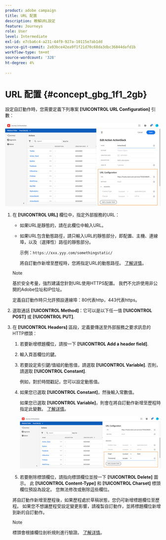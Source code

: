 ```yaml
---
product: adobe campaign
title: URL 配置
description: 瞭解URL設定
feature: Journeys
role: User
level: Intermediate
exl-id: e7cba6c4-a231-44f9-927a-10115e7ab1dd
source-git-commit: 2a93bce42ea9f1f21d70c68da3dbc36844dafd1b
workflow-type: tm+mt
source-wordcount: '328'
ht-degree: 4%

---
```


# URL 配置 {#concept_gbg_1f1_2gb}

設定自訂動作時，您需要定義下列專案 **[!UICONTROL URL Configuration]** 引數：

![](../assets/journeyurlconfiguration.png)

1. 在 **[!UICONTROL URL]** 欄位中，指定外部服務的URL：

   * 如果URL是靜態的，請在此欄位中輸入URL。

   * 如果URL包含動態路徑，請只輸入URL的靜態部分，即配置、主機、連線埠，以及（選擇性）路徑的靜態部分。

      示例：`https://xxx.yyy.com/somethingstatic/`

      將自訂動作新增至歷程時，您將指定URL的動態路徑。 [了解详情](../building-journeys/using-custom-actions.md)。
   >[!NOTE]
   >
   >基於安全考量，強烈建議您針對URL使用HTTPS配置。 我們不允許使用非公開的Adobe位址和IP位址。
   >
   >定義自訂動作時只允許預設連線埠：80代表http，443代表https。

1. 選取通話 **[!UICONTROL Method]**：它可以是以下任一值 **[!UICONTROL POST]** 或 **[!UICONTROL PUT]**.
1. 在 **[!UICONTROL Headers]** 區段，定義要傳送至外部服務之要求訊息的HTTP標頭：
   1. 若要新增標題欄位，請按一下 **[!UICONTROL Add a header field]**.
   1. 輸入頁首欄位的鍵。
   1. 若要設定索引鍵/值組的動態值，請選取 **[!UICONTROL Variable]**. 否則，請選取 **[!UICONTROL Constant]**.

      例如，對於時間戳記，您可以設定動態值。

   1. 如果您已選取 **[!UICONTROL Constant]**，然後輸入常數值。

      如果您已選取 **[!UICONTROL Variable]**，則會在將自訂動作新增至歷程時指定此變數。 [了解详情](../building-journeys/using-custom-actions.md)。

      ![](../assets/journeyurlconfiguration2.png)

   1. 若要刪除標頭欄位，請指向標頭欄位並按一下 **[!UICONTROL Delete]** 圖示。
   此 **[!UICONTROL Content-Type]** 和 **[!UICONTROL Charset]** 標頭欄位預設為設定。 您無法修改或刪除這些欄位。

   將自訂動作新增至歷程後，如果歷程處於草稿狀態，您仍可新增標題欄位至歷程。 如果您不想讓歷程受設定變更影響，請複製自訂動作，並將標題欄位新增到新的自訂動作。

   >[!NOTE]
   >
   >標頭會根據欄位剖析規則進行驗證。 [了解详情](https://tools.ietf.org/html/rfc7230#section-3.2.4)。
